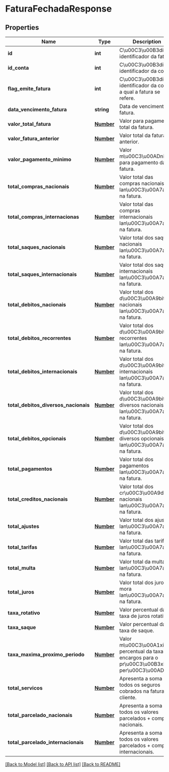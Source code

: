 # FaturaFechadaResponse

## Properties
Name | Type | Description | Notes
------------ | ------------- | ------------- | -------------
**id** | **int** | C\u00C3\u00B3digo identificador da fatura. | [optional] 
**id_conta** | **int** | C\u00C3\u00B3digo identificador da conta. | [optional] 
**flag_emite_fatura** | **int** | C\u00C3\u00B3digo identificador da conta a qual a fatura se refere. | [optional] 
**data_vencimento_fatura** | **string** | Data de vencimento da fatura. | [optional] 
**valor_total_fatura** | [**Number**](Number.md) | Valor para pagamento total da fatura. | [optional] 
**valor_fatura_anterior** | [**Number**](Number.md) | Valor total da fatura anterior. | [optional] 
**valor_pagamento_minimo** | [**Number**](Number.md) | Valor m\u00C3\u00ADnimo para pagamento da fatura. | [optional] 
**total_compras_nacionais** | [**Number**](Number.md) | Valor total das compras nacionais lan\u00C3\u00A7adas na fatura. | [optional] 
**total_compras_internacionas** | [**Number**](Number.md) | Valor total das compras internacionais lan\u00C3\u00A7adas na fatura. | [optional] 
**total_saques_nacionais** | [**Number**](Number.md) | Valor total dos saques nacionais lan\u00C3\u00A7ados na fatura. | [optional] 
**total_saques_internacionais** | [**Number**](Number.md) | Valor total dos saques internacionais lan\u00C3\u00A7ados na fatura. | [optional] 
**total_debitos_nacionais** | [**Number**](Number.md) | Valor total dos d\u00C3\u00A9bitos nacionais lan\u00C3\u00A7ados na fatura. | [optional] 
**total_debitos_recorrentes** | [**Number**](Number.md) | Valor total dos d\u00C3\u00A9bitos recorrentes lan\u00C3\u00A7ados na fatura. | [optional] 
**total_debitos_internacionais** | [**Number**](Number.md) | Valor total dos d\u00C3\u00A9bitos internacionais lan\u00C3\u00A7ados na fatura. | [optional] 
**total_debitos_diversos_nacionais** | [**Number**](Number.md) | Valor total dos d\u00C3\u00A9bitos diversos nacionais lan\u00C3\u00A7ados na fatura. | [optional] 
**total_debitos_opcionais** | [**Number**](Number.md) | Valor total dos d\u00C3\u00A9bitos diversos opcionais lan\u00C3\u00A7ados na fatura. | [optional] 
**total_pagamentos** | [**Number**](Number.md) | Valor total dos pagamentos lan\u00C3\u00A7ados na fatura. | [optional] 
**total_creditos_nacionais** | [**Number**](Number.md) | Valor total dos cr\u00C3\u00A9ditos nacionais lan\u00C3\u00A7ados na fatura. | [optional] 
**total_ajustes** | [**Number**](Number.md) | Valor total dos ajustes lan\u00C3\u00A7ados na fatura. | [optional] 
**total_tarifas** | [**Number**](Number.md) | Valor total das tarifas lan\u00C3\u00A7adas na fatura. | [optional] 
**total_multa** | [**Number**](Number.md) | Valor total da multa lan\u00C3\u00A7ada na fatura. | [optional] 
**total_juros** | [**Number**](Number.md) | Valor total dos juros de mora lan\u00C3\u00A7ados na fatura. | [optional] 
**taxa_rotativo** | [**Number**](Number.md) | Valor percentual da taxa de juros rotativos. | [optional] 
**taxa_saque** | [**Number**](Number.md) | Valor percentual da taxa de saque. | [optional] 
**taxa_maxima_proximo_periodo** | [**Number**](Number.md) | Valor m\u00C3\u00A1ximo percentual da taxa de encargos para o pr\u00C3\u00B3ximo per\u00C3\u00ADodo. | [optional] 
**total_servicos** | [**Number**](Number.md) | Apresenta a soma de todos os seguros cobrados na fatura do cliente. | 
**total_parcelado_nacionais** | [**Number**](Number.md) | Apresenta a soma de todos os valores parcelados + compras nacionais. | 
**total_parcelado_internacionais** | [**Number**](Number.md) | Apresenta a soma de todos os valores parcelados + compras internacionais. | 

[[Back to Model list]](../README.md#documentation-for-models) [[Back to API list]](../README.md#documentation-for-api-endpoints) [[Back to README]](../README.md)


